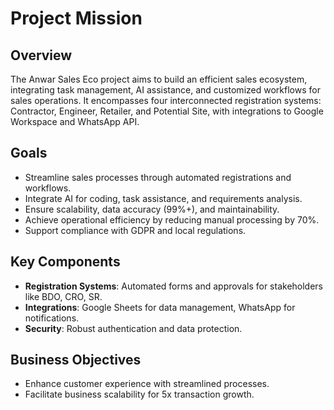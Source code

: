 # Project Mission

## Overview
The Anwar Sales Eco project aims to build an efficient sales ecosystem, integrating task management, AI assistance, and customized workflows for sales operations. It encompasses four interconnected registration systems: Contractor, Engineer, Retailer, and Potential Site, with integrations to Google Workspace and WhatsApp API.

## Goals
- Streamline sales processes through automated registrations and workflows.
- Integrate AI for coding, task assistance, and requirements analysis.
- Ensure scalability, data accuracy (99%+), and maintainability.
- Achieve operational efficiency by reducing manual processing by 70%.
- Support compliance with GDPR and local regulations.

## Key Components
- **Registration Systems**: Automated forms and approvals for stakeholders like BDO, CRO, SR.
- **Integrations**: Google Sheets for data management, WhatsApp for notifications.
- **Security**: Robust authentication and data protection.

## Business Objectives
- Enhance customer experience with streamlined processes.
- Facilitate business scalability for 5x transaction growth.